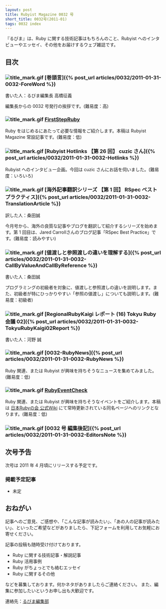 ```yaml
---
layout: post
title: Rubyist Magazine 0032 号
short_title: 0032号(2011-01)
tags: 0032 index
---
```



『るびま』は、Ruby に関する技術記事はもちろんのこと、Rubyist へのインタビューやエッセイ、その他をお届けするウェブ雑誌です。

## 目次

### ![title_mark.gif]({{site.baseurl}}/images/title_mark.gif) [巻頭言]({% post_url articles/0032/2011-01-31-0032-ForeWord %})

書いた人：るびま編集長 高橋征義

編集長からの 0032 号発行の挨拶です。(難易度：高)

### ![title_mark.gif]({{site.baseurl}}/images/title_mark.gif) [FirstStepRuby](https://github.com/rubima/rubima/blob/master/first_step_ruby/first-step-ruby-2.0.md)

Ruby をはじめるにあたって必要な情報をご紹介します。本稿は Rubyist Magazine 常設記事です。(難易度：低)

### ![title_mark.gif]({{site.baseurl}}/images/title_mark.gif) [Rubyist Hotlinks 【第 26 回】 cuzic さん]({% post_url articles/0032/2011-01-31-0032-Hotlinks %})

Rubyist へのインタビュー企画。今回は cuzic さんにお話を伺いました。(難易度：いろいろ)

### ![title_mark.gif]({{site.baseurl}}/images/title_mark.gif) [海外記事翻訳シリーズ 【第 1 回】 RSpec ベストプラクティス]({% post_url articles/0032/2011-01-31-0032-TranslationArticle %})

訳した人：桑田誠

今月号から、海外の良質な記事やブログを翻訳して紹介するシリーズを始めます。第 1 回目は、Jared Carrollさんのブログ記事「RSpec Best Practice」です。(難易度：読みやすい)

### ![title_mark.gif]({{site.baseurl}}/images/title_mark.gif) [値渡しと参照渡しの違いを理解する]({% post_url articles/0032/2011-01-31-0032-CallByValueAndCallByReference %})

書いた人：桑田誠

プログラミングの初級者を対象に、値渡しと参照渡しの違いを説明します。また、初級者が特にひっかりやすい「参照の値渡し」についても説明します。(難易度：初級者)

### ![title_mark.gif]({{site.baseurl}}/images/title_mark.gif) [RegionalRubyKaigi レポート (16) Tokyu Ruby 会議 02]({% post_url articles/0032/2011-01-31-0032-TokyuRubyKaigi02Report %})

書いた人：河野 誠

### ![title_mark.gif]({{site.baseurl}}/images/title_mark.gif) [0032-RubyNews]({% post_url articles/0032/2011-01-31-0032-RubyNews %})

Ruby 関連、または Rubyist が興味を持ちそうなニュースを集めてみました。(難易度：低)

### ![title_mark.gif]({{site.baseurl}}/images/title_mark.gif) [RubyEventCheck](http://jp.rubyist.net/?RubyEventCheck)

Ruby 関連、または Rubyist が興味を持ちそうなイベントをご紹介します。本稿は [日本Rubyの会 公式Wiki](http://jp.rubyist.net/) にて常時更新されている同名ページへのリンクとなります。(難易度：低)

### ![title_mark.gif]({{site.baseurl}}/images/title_mark.gif) [0032 号 編集後記]({% post_url articles/0032/2011-01-31-0032-EditorsNote %})

## 次号予告

次号は 2011 年 4 月頃にリリースする予定です。

### 掲載予定記事

* 未定


## おねがい

記事へのご意見、ご感想や、「こんな記事が読みたい」、「あの人の記事が読みたい」、といったご希望などがありましたら、下記フォームを利用してお気軽にお寄せください。

記事の投稿も随時受け付けております。

* Ruby に関する技術記事・解説記事
* Ruby 活用事例
* Ruby がちょっとでも絡むエッセイ
* Ruby に関するその他


などを募集しております。何かネタがありましたらご連絡ください。
また、編集に参加したいというお申し出も大歓迎です。

連絡先：[るびま編集部](mailto:magazine@ruby-no-kai.org)


